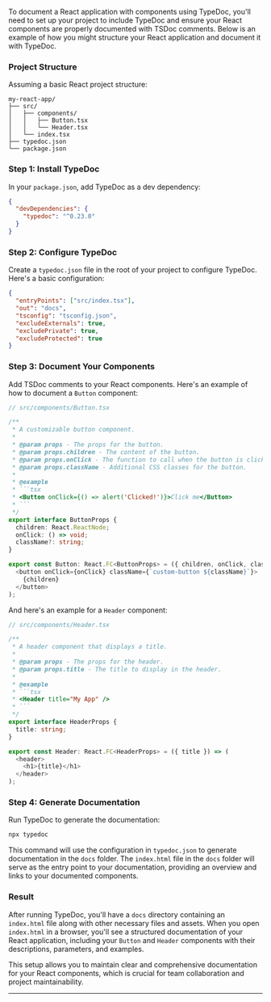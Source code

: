 To document a React application with components using TypeDoc, you'll need to set up your project to include TypeDoc and ensure your React components are properly documented with TSDoc comments. Below is an example of how you might structure your React application and document it with TypeDoc.

### Project Structure

Assuming a basic React project structure:

```
my-react-app/
├── src/
│   ├── components/
│   │   ├── Button.tsx
│   │   └── Header.tsx
│   └── index.tsx
├── typedoc.json
└── package.json
```

### Step 1: Install TypeDoc

In your `package.json`, add TypeDoc as a dev dependency:

```json
{
  "devDependencies": {
    "typedoc": "^0.23.0"
  }
}
```

### Step 2: Configure TypeDoc

Create a `typedoc.json` file in the root of your project to configure TypeDoc. Here's a basic configuration:

```json
{
  "entryPoints": ["src/index.tsx"],
  "out": "docs",
  "tsconfig": "tsconfig.json",
  "excludeExternals": true,
  "excludePrivate": true,
  "excludeProtected": true
}
```

### Step 3: Document Your Components

Add TSDoc comments to your React components. Here's an example of how to document a `Button` component:

```typescript
// src/components/Button.tsx

/**
 * A customizable button component.
 * 
 * @param props - The props for the button.
 * @param props.children - The content of the button.
 * @param props.onClick - The function to call when the button is clicked.
 * @param props.className - Additional CSS classes for the button.
 * 
 * @example
 * ```tsx
 * <Button onClick={() => alert('Clicked!')}>Click me</Button>
 * ```
 */
export interface ButtonProps {
  children: React.ReactNode;
  onClick: () => void;
  className?: string;
}

export const Button: React.FC<ButtonProps> = ({ children, onClick, className = '' }) => (
  <button onClick={onClick} className={`custom-button ${className}`}>
    {children}
  </button>
);
```

And here's an example for a `Header` component:

```typescript
// src/components/Header.tsx

/**
 * A header component that displays a title.
 * 
 * @param props - The props for the header.
 * @param props.title - The title to display in the header.
 * 
 * @example
 * ```tsx
 * <Header title="My App" />
 * ```
 */
export interface HeaderProps {
  title: string;
}

export const Header: React.FC<HeaderProps> = ({ title }) => (
  <header>
    <h1>{title}</h1>
  </header>
);
```

### Step 4: Generate Documentation

Run TypeDoc to generate the documentation:

```sh
npx typedoc
```

This command will use the configuration in `typedoc.json` to generate documentation in the `docs` folder. The `index.html` file in the `docs` folder will serve as the entry point to your documentation, providing an overview and links to your documented components.

### Result

After running TypeDoc, you'll have a `docs` directory containing an `index.html` file along with other necessary files and assets. When you open `index.html` in a browser, you'll see a structured documentation of your React application, including your `Button` and `Header` components with their descriptions, parameters, and examples.

This setup allows you to maintain clear and comprehensive documentation for your React components, which is crucial for team collaboration and project maintainability.

---

